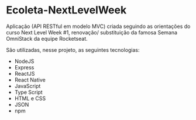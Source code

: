 # Ecoleta-NextLevelWeek
Aplicação (API RESTful em modelo MVC) criada seguindo as orientações do curso Next Level Week #1, renovação/ substituição da famosa Semana OmniStack da equipe Rocketseat.

São utilizadas, nesse projeto, as seguintes tecnologias:
- NodeJS
- Express
- ReactJS
- React Native
- JavaScript
- Type Script
- HTML e CSS
- JSON
- npm
